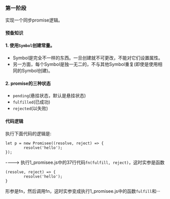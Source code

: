 ### 第一阶段

实现一个同步promise逻辑。

#### 预备知识

#### 1. 使用`Symbol`创建常量。

 + Symbol是完全不一样的东西。一旦创建就不可更改，不能对它们设置属性。
 + 另一方面，每个Symbol是独一无二的，不与其他Symbol重复(即使是使用相同的Symbol创建)。

#### 2. promise的三种状态

+ `pending`(悬挂状态，默认是悬挂状态)
+ `fulfilled`(已成功)
+ `rejected`(以失败)

#### 代码逻辑

执行下面代码的逻辑是:
```
let p = new Promisee((resolve, reject) => {
		resolve('hello');
});
```

----> 执行1_promisee.js中的37行代码`fn(fulfill, reject)`，这时实参是函数
```
(resolve, reject) => {
		resolve('hello');
}
```
形参是fn，然后调用fn，这时实参变成执行1_promisee.js中的函数`fulfill`和···







